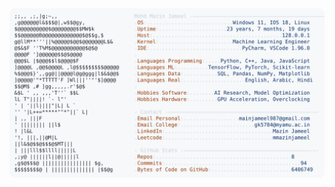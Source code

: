 <picture>
  <source srcset="https://raw.githubusercontent.com/mmazinjameel/mmazinjameel/main/dark_mode.svg?v=1750745806" media="(prefers-color-scheme: dark)">
  <img src="https://raw.githubusercontent.com/mmazinjameel/mmazinjameel/main/light_mode.svg?v=1750745806">
</picture>
